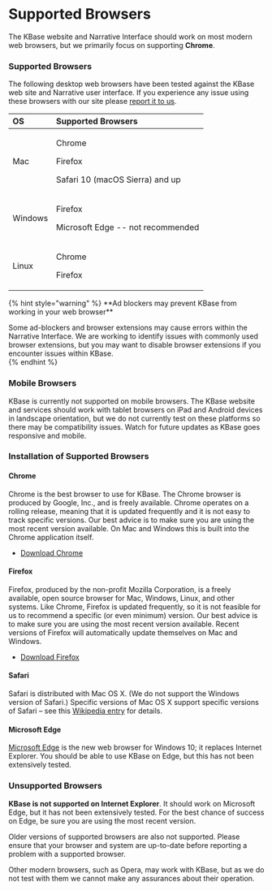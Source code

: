 # Supported Browsers

The KBase website and Narrative Interface should work on most modern web browsers, but we primarily focus on supporting **Chrome**.

### Supported Browsers

The following desktop web browsers have been tested against the KBase web site and Narrative user interface. If you experience any issue using these browsers with our site please [report it to us](../troubleshooting-1/how-to-report-issues.md).

<table>
  <thead>
    <tr>
      <th style="text-align:left">OS</th>
      <th style="text-align:left">Supported Browsers</th>
    </tr>
  </thead>
  <tbody>
    <tr>
      <td style="text-align:left">Mac</td>
      <td style="text-align:left">
        <p>Chrome</p>
        <p>Firefox</p>
        <p>Safari 10 (macOS Sierra) and up</p>
      </td>
    </tr>
    <tr>
      <td style="text-align:left">Windows</td>
      <td style="text-align:left">
        <p>Firefox</p>
        <p>Microsoft Edge -- not recommended</p>
      </td>
    </tr>
    <tr>
      <td style="text-align:left">Linux</td>
      <td style="text-align:left">
        <p>Chrome</p>
        <p>Firefox</p>
      </td>
    </tr>
  </tbody>
</table>{% hint style="warning" %}
**Ad blockers may prevent KBase from working in your web browser**

Some ad-blockers and browser extensions may cause errors within the Narrative Interface. We are working to identify issues with commonly used browser extensions, but you may want to disable browser extensions if you encounter issues within KBase.  
{% endhint %}

### Mobile Browsers

KBase is currently not supported on mobile browsers. The KBase website and services should work with tablet browsers on iPad and Android devices in landscape orientation, but we do not currently test on these platforms so there may be compatibility issues. Watch for future updates as KBase goes responsive and mobile.

### Installation of Supported Browsers

#### Chrome

Chrome is the best browser to use for KBase. The Chrome browser is produced by Google, Inc., and is freely available. Chrome operates on a rolling release, meaning that it is updated frequently and it is not easy to track specific versions. Our best advice is to make sure you are using the most recent version available. On Mac and Windows this is built into the Chrome application itself.

* [Download Chrome](http://www.google.com/chrome)

#### Firefox

Firefox, produced by the non-profit Mozilla Corporation, is a freely available, open source browser for Mac, Windows, Linux, and other systems. Like Chrome, Firefox is updated frequently, so it is not feasible for us to recommend a specific \(or even minimum\) version. Our best advice is to make sure you are using the most recent version available. Recent versions of Firefox will automatically update themselves on Mac and Windows.

* [Download Firefox](https://www.mozilla.org/en-US/firefox/new)

#### Safari

Safari is distributed with Mac OS X. \(We do not support the Windows version of Safari.\) Specific versions of Mac OS X support specific versions of Safari – see this [Wikipedia entry](http://en.wikipedia.org/wiki/Safari_version_history) for details.

#### Microsoft Edge

[Microsoft Edge](https://www.microsoft.com/en-us/windows/microsoft-edge) is the new web browser for Windows 10; it replaces Internet Explorer. You should be able to use KBase on Edge, but this has not been extensively tested.

### Unsupported Browsers

**KBase is not supported on Internet Explorer**. It should work on Microsoft Edge, but it has not been extensively tested. For the best chance of success on Edge, be sure you are using the most recent version.

Older versions of supported browsers are also not supported. Please ensure that your browser and system are up-to-date before reporting a problem with a supported browser.

Other modern browsers, such as Opera, may work with KBase, but as we do not test with them we cannot make any assurances about their operation.

